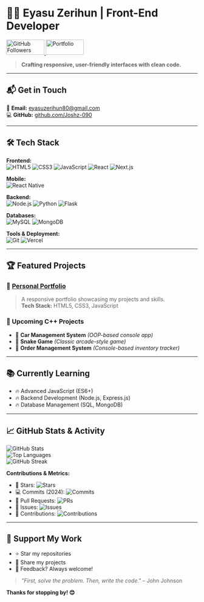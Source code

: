 # 👨‍💻 **Eyasu Zerihun** | **Front-End Developer**

<a href="https://github.com/Joshz-090" target="_blank">
  <img src="https://img.shields.io/github/followers/Joshz-090?style=social" alt="GitHub Followers" width="100" height="40">
</a>

<a href="https://joshz-090.github.io/my-portfolio/" target="_blank">
  <img src="https://img.shields.io/badge/🌐-Portfolio-8A2BE2" alt="Portfolio" width="100" height="40">
</a>

> **Crafting responsive, user-friendly interfaces with clean code.**

---

## 📬 Get in Touch  
📧 **Email:** [eyasuzerihun80@gmail.com](mailto:eyasuzerihun80@gmail.com)  
💻 **GitHub:** [github.com/Joshz-090](https://github.com/Joshz-090)

---

## 🛠️ Tech Stack  

**Frontend:**  
![HTML5](https://img.shields.io/badge/HTML5-E34F26?style=flat&logo=html5&logoColor=white)
![CSS3](https://img.shields.io/badge/CSS3-1572B6?style=flat&logo=css3&logoColor=white)
![JavaScript](https://img.shields.io/badge/JavaScript-F7DF1E?style=flat&logo=javascript&logoColor=black)
![React](https://img.shields.io/badge/React-61DAFB?style=flat&logo=react&logoColor=black)
![Next.js](https://img.shields.io/badge/Next.js-000000?style=flat&logo=next.js&logoColor=white)

**Mobile:**  
![React Native](https://img.shields.io/badge/React_Native-61DAFB?style=flat&logo=react&logoColor=black)

**Backend:**  
![Node.js](https://img.shields.io/badge/Node.js-339933?style=flat&logo=node.js&logoColor=white)
![Python](https://img.shields.io/badge/Python-3776AB?style=flat&logo=python&logoColor=white)
![Flask](https://img.shields.io/badge/Flask-000000?style=flat&logo=flask&logoColor=white)

**Databases:**  
![MySQL](https://img.shields.io/badge/MySQL-4479A1?style=flat&logo=mysql&logoColor=white)
![MongoDB](https://img.shields.io/badge/MongoDB-47A248?style=flat&logo=mongodb&logoColor=white)

**Tools & Deployment:**  
![Git](https://img.shields.io/badge/Git-F05032?style=flat&logo=git&logoColor=white)
![Vercel](https://img.shields.io/badge/Vercel-000000?style=flat&logo=vercel&logoColor=white)

---

## 🏆 Featured Projects

### 🎨 [Personal Portfolio](https://joshz-090.github.io/my-portfolio/)  
> A responsive portfolio showcasing my projects and skills.  
**Tech Stack:** HTML5, CSS3, JavaScript

### 🚀 Upcoming C++ Projects  
- 🚗 **Car Management System** *(OOP-based console app)*  
- 🐍 **Snake Game** *(Classic arcade-style game)*  
- 🛒 **Order Management System** *(Console-based inventory tracker)*

---

## 📚 Currently Learning  
- 🔥 Advanced JavaScript (ES6+)  
- 🔥 Backend Development (Node.js, Express.js)  
- 🔥 Database Management (SQL, MongoDB)

---

## 📈 GitHub Stats & Activity

![GitHub Stats](https://github-readme-stats.vercel.app/api?username=Joshz-090&show_icons=true&count_private=true&theme=radical)  
![Top Languages](https://github-readme-stats.vercel.app/api/top-langs/?username=Joshz-090&layout=compact&theme=radical&hide=php,ruby)  
![GitHub Streak](https://streak-stats.demolab.com/?user=Joshz-090&theme=radical)

**Contributions & Metrics:**  
- 🌟 Stars: ![Stars](https://img.shields.io/github/stars/Joshz-090?style=flat-square)  
- 💻 Commits (2024): ![Commits](https://img.shields.io/github/commit-activity/y/Joshz-090?style=flat-square)  
- 🔀 Pull Requests: ![PRs](https://img.shields.io/github/issues-pr/Joshz-090?style=flat-square)  
- 🐛 Issues: ![Issues](https://img.shields.io/github/issues/Joshz-090?style=flat-square)  
- 🤝 Contributions: ![Contributions](https://img.shields.io/github/contributions/Joshz-090?style=flat-square)

---

## 💖 Support My Work  
- ⭐ Star my repositories  
- 🔗 Share my projects  
- 💬 Feedback? Always welcome!

> *"First, solve the problem. Then, write the code."* – John Johnson  

**Thanks for stopping by! 😊**

